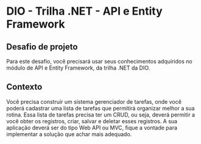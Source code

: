 # DIO - Trilha .NET - API e Entity Framework 

 ## Desafio de projeto 
Para este desafio, você precisará usar seus conhecimentos adquiridos no módulo de API e Entity Framework, da trilha .NET da DIO.  
## Contexto 
Você precisa construir um sistema gerenciador de tarefas, onde você poderá cadastrar uma lista de tarefas que permitirá organizar melhor a sua rotina.  Essa lista de tarefas precisa ter um CRUD, ou seja, deverá permitir a você obter os registros, criar, salvar e deletar esses registros.  A sua aplicação deverá ser do tipo Web API ou MVC, fique a vontade para implementar a solução que achar mais adequado.
